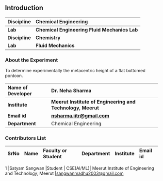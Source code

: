 ## Introduction



<b>Discipline | <b>Chemical Engineering
:--|:--|
<b> Lab | <b> Chemical Engineering Fluid Mechanics Lab
<b>Discipline | <b>Chemistry
<b> Lab | <b> Fluid Mechanics

### About the Experiment 

To determine experimentally the metacentric height of a flat bottomed pontoon.

<b>Name of Developer | <b> Dr. Neha Sharma 
:--|:--|
<b> Institute | <b>  Meerut Institute of Engineering and Technology, Meerut
<b> Email id|     <b>  	nsharma.iitr@gmail.com
<b> Department |  	Chemical Engineering 

### Contributors List

SrNo | Name | Faculty or Student | Department| Institute | Email id
:--|:--|:--|:--|:--|:--|

1 |Satyam Sangwan |Student | CSE(AI/ML)| Meerut Institute of Engineering and Technology, Meerut |sangwanmadhu2003@gmail.com


